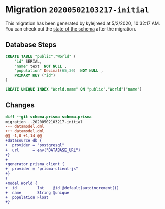 # Migration `20200502103217-initial`

This migration has been generated by kylejreed at 5/2/2020, 10:32:17 AM.
You can check out the [state of the schema](./schema.prisma) after the migration.

## Database Steps

```sql
CREATE TABLE "public"."World" (
    "id" SERIAL,
    "name" text  NOT NULL ,
    "population" Decimal(65,30)  NOT NULL ,
    PRIMARY KEY ("id")
) 

CREATE UNIQUE INDEX "World.name" ON "public"."World"("name")
```

## Changes

```diff
diff --git schema.prisma schema.prisma
migration ..20200502103217-initial
--- datamodel.dml
+++ datamodel.dml
@@ -1,0 +1,14 @@
+datasource db {
+  provider = "postgresql"
+  url      = env("DATABASE_URL")
+}
+
+generator prisma_client {
+  provider = "prisma-client-js"
+}
+     
+model World {
+  id         Int    @id @default(autoincrement())
+  name       String @unique
+  population Float
+}
```


